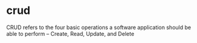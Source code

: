 # crud
CRUD refers to the four basic operations a software application should be able to perform – Create, Read, Update, and Delete
